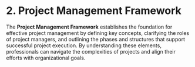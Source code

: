 # **2. Project Management Framework**

The **Project Management Framework** establishes the foundation for effective project management by defining key concepts, clarifying the roles of project managers, and outlining the phases and structures that support successful project execution. By understanding these elements, professionals can navigate the complexities of projects and align their efforts with organizational goals.
